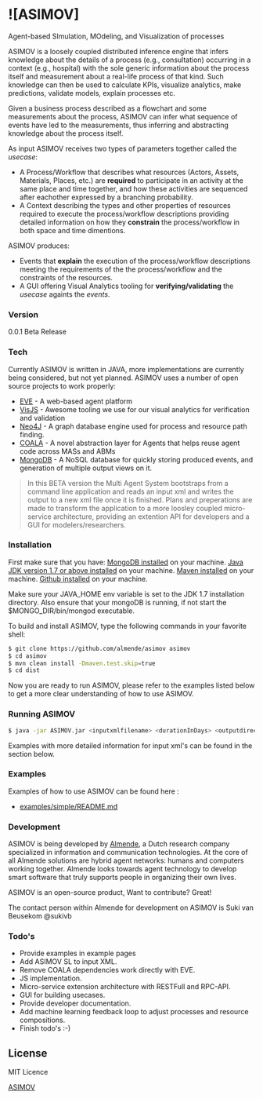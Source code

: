 # ![ASIMOV] 
Agent-based SImulation, MOdeling, and Visualization of processes


ASIMOV is a loosely coupled distributed inference engine that infers knowledge about the details of a process (e.g., consultation) occurring in a context (e.g., hospital) with the sole generic information about the process itself and measurement about a real-life process of that kind. Such knowledge can then be used to calculate KPIs, visualize analytics, make predictions, validate models, explain processes etc.   

Given a business process described as a flowchart and some measurements about the process, ASIMOV can infer what sequence of events have led to the measurements, thus inferring and abstracting knowledge about the process itself. 

As input ASIMOV receives two types of parameters together called the *usecase*:
  - A Process/Workflow that describes what resources (Actors, Assets, Materials, Places, etc.) are **required** to participate in an activity at the same place and time together, and how these activities are sequenced after eachother expressed by a branching probability.
  - A Context describing the types and other properties of resources required to execute the process/workflow descriptions providing detailed information on how they **constrain** the process/workflow in both space and time dimentions.

ASIMOV produces:
  - Events that **explain** the execution of the process/workflow descriptions meeting the requirements of the the process/workflow and the constraints of the resources.
  - A GUI offering Visual Analytics tooling for **verifying/validating** the *usecase* againts the *events*.

### Version
0.0.1 Beta Release

### Tech

Currently ASIMOV is written in JAVA, more implementations are currently being considered, but not yet planned. ASIMOV uses a number of open source projects to work properly:

* [EVE] - A web-based agent platform
* [VisJS] - Awesome tooling we use for our visual analytics for verification and validation
* [Neo4J] - A graph database engine used for process and resource path finding.
* [COALA] - A novel abstraction layer for Agents that helps reuse agent code across MASs and ABMs
* [MongoDB] - A NoSQL database for quickly storing produced events, and generation of multiple output views on it.

> In this BETA version the Multi Agent System bootstraps from a command line application and
> reads an input xml and writes the output to a new xml file once it is finished.
> Plans and preperations are made to transform the application to a more loosley coupled 
> micro-service architecture, providing an extention API for developers and a GUI for 
> modelers/researchers.

### Installation

First make sure that you have:
[MongoDB installed] on your machine.
[Java JDK version 1.7 or above installed] on your machine.
[Maven installed] on your machine.
[Github installed] on your machine.

Make sure your JAVA_HOME env variable is set to the JDK 1.7 installation directory.
Also ensure that your mongoDB is running, if not start the $MONGO_DIR/bin/mongod executable.

To build and install ASIMOV, type the following commands in your favorite shell:
```sh
$ git clone https://github.com/almende/asimov asimov
$ cd asimov
$ mvn clean install -Dmaven.test.skip=true
$ cd dist
```

Now you are ready to run ASIMOV, please refer to the examples listed below to get a more clear understanding of how to use ASIMOV.

### Running ASIMOV

```sh
$ java -jar ASIMOV.jar <inputxmlfilename> <durationInDays> <outputdirectory>
```

Examples with more detailed information for input xml's can be found in the section below.

### Examples

Examples of how to use ASIMOV can be found here :

* [examples/simple/README.md](https://github.com/almende/asimov/tree/master/examples/simple/README.md)

### Development

ASIMOV is being developed by [Almende], a Dutch research company specialized in information and communication technologies. At the core of all Almende solutions are hybrid agent networks: humans and computers working together. Almende looks towards agent technology to develop smart software that truly supports people in organizing their own lives.

ASIMOV is an open-source product, Want to contribute? Great!

The contact person within Almende for development on ASIMOV is Suki van Beusekom @sukivb

### Todo's

 - Provide examples in example pages
 - Add ASIMOV SL to input XML.
 - Remove COALA dependencies work directly with EVE.
 - JS implementation.
 - Micro-service extension architecture with RESTFull and RPC-API.
 - GUI for building usecases.
 - Provide developer documentation.
 - Add machine learning feedback loop to adjust processes and resource compositions.
 - Finish todo's :-)

License
----

MIT Licence

[EVE]:http://eve.almende.com
[VisJS]:http://visjs.org/
[Neo4j]:http://neo4j.com/
[COALA]:https://github.com/krevelen/coala
[MongoDB]:https://www.mongodb.org/
[MongoDB installed]:http://docs.mongodb.org/getting-started/shell/installation/
[Github installed]:http://git-scm.com/book/en/v2/Getting-Started-Installing-Git
[Maven installed]:https://maven.apache.org/download.cgi
[Java JDK version 1.7 or above installed]:http://www.oracle.com/technetwork/java/javase/downloads/jdk7-downloads-1880260.html
[Almende]:http://www.almende.com
[ASIMOV](https://raw.githubusercontent.com/almende/asimov/master/src/test/resources/gui/html/images/asimov_logo.png)
